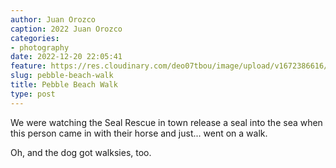 ```yaml
---
author: Juan Orozco
caption: 2022 Juan Orozco
categories:
- photography
date: 2022-12-20 22:05:41
feature: https://res.cloudinary.com/deo07tbou/image/upload/v1672386616/juan-orozco-com/2022/pebble-beach.jpg
slug: pebble-beach-walk
title: Pebble Beach Walk
type: post
---
```


We were watching the Seal Rescue in town release a seal into the sea when this person came in with their horse and just... went on a walk.

Oh, and the dog got walksies, too.